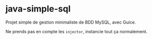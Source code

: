 # java-simple-sql
Projet simple de gestion minimaliste de BDD MySQL, avec Guice.

Ne prends pas en compte les `injector`, instancie tout ça normalement.
